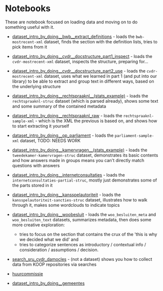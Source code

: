 # Notebooks

These are notebook focused on loading data and moving on to do something useful with it.

- [dataset_intro_by_doing__bwb__extract_definitions](dataset_intro_by_doing__bwb__extract_definitions.ipynb) - loads the `bwb-mostrecent-xml` dataset, finds the section with the definition lists, tries to pick items from it 

- [dataset_intro_by_doing__cvdr__docstructure_part1_inspect](dataset_intro_by_doing__cvdr__docstructure_part1_inspect.ipynb) - loads the `cvdr-mostrecent-xml` dataset, inspects the structure, preparing for...

- [dataset_intro_by_doing__cvdr__docstructure_part2_use](dataset_intro_by_doing__cvdr__docstructure_part2_use.ipynb) - loads the `cvdr-mostrecent-xml` dataset, uses what we learned in part 1 (and put into our library) to be able to extract and group text in different ways, based on the underlying structure

- [dataset_intro_by_doing__rechtspraaknl__(stats_example)](dataset_intro_by_doing__rechtspraaknl__(stats_example).ipynb) - loads the `rechtspraaknl-struc` dataset (which is parsed already), shows some text and some summary of the contained metadata

- [dataset_intro_by_doing__rechtspraaknl_raw](dataset_intro_by_doing__rechtspraaknl_raw.ipynb) - loads the `rechtspraaknl-sample-xml` - which is the XML the previous is based on, and shows how to start extracting it yourself


- [dataset_intro_by_doing__op_parliament](dataset_intro_by_doing__op_parliament.ipynb) - loads the `parliament-sample-xml` dataset, TODO: NEEDS WORK

- [dataset_intro_by_doing__kamervragen__(stats_example)](dataset_intro_by_doing__kamervragen__(stats_example).ipynb) - loads the `tweedekamer-kamervragen-struc` dataset, demonstrates its basic contents and how answers made in groups means you can't directly match questions with answers


- [dataset_intro_by_doing__internetconsultaties](dataset_intro_by_doing__internetconsultaties.ipynb) - loads the `internetconsultaties-partial-struc`, mostly just demonstrates some of the parts stored in it

- [dataset_intro_by_doing__kansspelautoriteit](dataset_intro_by_doing__kansspelautoriteit.ipynb) - loads the `kansspelautoriteit-sancties-struc` dataset, illustrates how to walk through it, makes some wordclouds to indicate topics

- [dataset_intro_by_doing__woobesluit](dataset_intro_by_doing__woobesluit.ipynb) - loads the `woo_besluiten_meta` and `woo_besluiten_text` datasets, summarizes metadata, then does some more creative exploration:
  - tries to focus on the section that contains the crux of the 'this is why we decided what we did' and
  - tries to categorize sentences as introductory / contextual info / consideration / assumptions / decision.


- [search_sru_cvdr_damocles](search_sru_cvdr_damocles.ipynb) - (not a dataset) shows you how to collect data from KOOP repositories via searches


- [huurcommissie](huurcommissie.ipynb)

- [dataset_intro_by_doing__gemeentes](dataset_intro_by_doing__gemeentes.ipynb)
